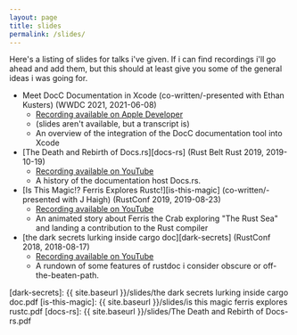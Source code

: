 ```yaml
---
layout: page
title: slides
permalink: /slides/
---
```

Here's a listing of slides for talks i've given. If i can find recordings i'll go ahead and add
them, but this should at least give you some of the general ideas i was going for.

- Meet DocC Documentation in Xcode (co-written/-presented with Ethan Kusters)
  (WWDC 2021, 2021-06-08)
  - [Recording available on Apple Developer](https://developer.apple.com/videos/play/wwdc2021/10166/)
  - (slides aren't available, but a transcript is)
  - An overview of the integration of the DocC documentation tool into Xcode
- [The Death and Rebirth of Docs.rs][docs-rs] (Rust Belt Rust 2019, 2019-10-19)
  - [Recording available on YouTube](https://www.youtube.com/watch?v=jlqMNwVun7Q)
  - A history of the documentation host Docs.rs.
- [Is This Magic!? Ferris Explores Rustc!][is-this-magic] (co-written/-presented with J Haigh)
  (RustConf 2019, 2019-08-23)
  - [Recording available on YouTube](https://www.youtube.com/watch?v=KJ-V2BOtZnM)
  - An animated story about Ferris the Crab exploring "The Rust Sea" and landing a contribution to
    the Rust compiler
- [the dark secrets lurking inside cargo doc][dark-secrets] (RustConf 2018, 2018-08-17)
  - [Recording available on YouTube](https://www.youtube.com/watch?v=3wcXj67N6eE)
  - A rundown of some features of rustdoc i consider obscure or off-the-beaten-path.

[dark-secrets]: {{ site.baseurl }}/slides/the dark secrets lurking inside cargo doc.pdf
[is-this-magic]: {{ site.baseurl }}/slides/is this magic ferris explores rustc.pdf
[docs-rs]: {{ site.baseurl }}/slides/The Death and Rebirth of Docs-rs.pdf
